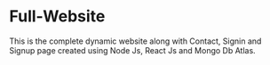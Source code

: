 # Full-Website
This is the complete dynamic website along with Contact, Signin and Signup page created using Node Js, React Js and Mongo Db Atlas. 
